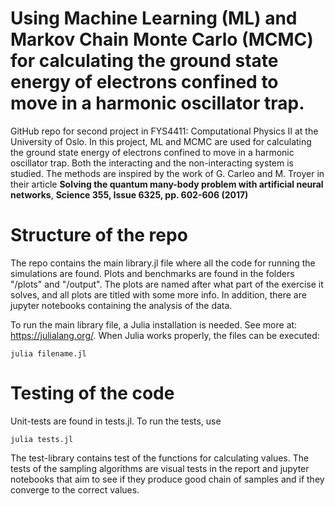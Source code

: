 # Using Machine Learning (ML) and Markov Chain Monte Carlo (MCMC) for calculating the ground state energy of electrons confined to move in a harmonic oscillator trap.
GitHub repo for second project in FYS4411: Computational Physics II at the University of Oslo. In this project, ML and MCMC are used for calculating the ground state energy of electrons confined to move in a harmonic oscillator trap. Both the interacting and the non-interacting system is studied. The methods are inspired by the work of G. Carleo and M. Troyer in their article __Solving the quantum many-body problem with artificial neural networks__, __Science 355, Issue 6325, pp. 602-606 (2017)__


# Structure of the repo
The repo contains the main library.jl file where all the code for running the simulations are found. Plots and benchmarks are found in the folders "/plots" and "/output". The plots are named after what part of the exercise it solves, and all plots are titled with some more info. In addition, there are jupyter notebooks containing the analysis of the data.  

To run the main library file, a Julia installation is needed. See more at: https://julialang.org/. When Julia works properly, the files can be executed:
```
julia filename.jl
```

# Testing of the code
Unit-tests are found in tests.jl. To run the tests, use 
```
julia tests.jl
```
The test-library contains test of the functions for calculating values. The tests of the sampling algorithms are visual tests in the report and jupyter notebooks that aim to see if they produce good chain of samples and if they converge to the correct values. 
